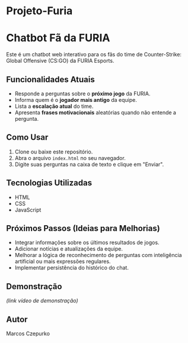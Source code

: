 # Projeto-Furia
# Chatbot Fã da FURIA

Este é um chatbot web interativo para os fãs do time de Counter-Strike: Global Offensive (CS:GO) da FURIA Esports.

## Funcionalidades Atuais

* Responde a perguntas sobre o **próximo jogo** da FURIA.
* Informa quem é o **jogador mais antigo** da equipe.
* Lista a **escalação atual** do time.
* Apresenta **frases motivacionais** aleatórias quando não entende a pergunta.

## Como Usar

1.  Clone ou baixe este repositório.
2.  Abra o arquivo `index.html` no seu navegador.
3.  Digite suas perguntas na caixa de texto e clique em "Enviar".

## Tecnologias Utilizadas

* HTML
* CSS
* JavaScript

## Próximos Passos (Ideias para Melhorias)

* Integrar informações sobre os últimos resultados de jogos.
* Adicionar notícias e atualizações da equipe.
* Melhorar a lógica de reconhecimento de perguntas com inteligência artificial ou mais expressões regulares.
* Implementar persistência do histórico do chat.

## Demonstração

*(link vídeo de demonstração)*

## Autor

Marcos Czepurko

